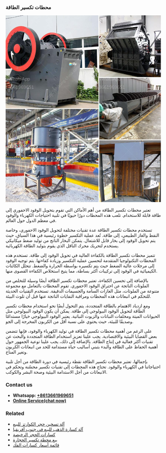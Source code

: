 <h3>محطات تكسير الطاقة</h3><img src='1701853372.jpg' alt=''><p>تعتبر محطات تكسير الطاقة من أهم الأماكن التي تقوم بتحويل الوقود الاحفوري إلى طاقة قابلة للاستخدام. تلعب هذه المحطات دورًا حيويًا في تلبية احتياجات الكهرباء والوقود في معظم الدول حول العالم.</p><p>تستخدم محطات تكسير الطاقة عدة تقنيات مختلفة لتحويل الوقود الاحفوري، وخاصة النفط والغاز الطبيعي، إلى طاقة. تُعد عملية التكسير خطوة رئيسية في هذا السياق، حيث يتم تحويل الوقود إلى بخار قابل للاشتعال. يتمكن البخار الناتج من توليد ضغط ميكانيكي يستخدم لتحريك محرك الناقل الذي يقوم بتوليد الطاقة الكهربائية.</p><p>تتميز محطات تكسير الطاقة بالكفاءة العالية في تحويل الوقود إلى طاقة. تستخدم هذه المحطات التكنولوجيا المتقدمة لتحسين عملية التكسير وزيادة كفاءتها. يتم توجيه الوقود إلى مرجلات عالية الضغط حيث يتم تكسيره بواسطة الحرارة والضغط. تتحلل الكائنات الكيميائية في الوقود إلى تركيبات أكثر بساطة، مما يتيح استخلاص الكفاءة القصوى منها.</p><p>بالإضافة إلى تحسين الكفاءة، تعتبر محطات تكسير الطاقة أيضًا وسيلة للتخلص من الملوثات الناتجة عن احتراق الوقود الاحفوري. تقوم المحطات بالتعامل مع مجموعة متنوعة من الملوثات، مثل الغازات السامة والجسيمات الدقيقة. تستخدم التقنيات الحديثة للتحكم في انبعاثات هذه المحطات ومراقبة النفايات الناتجة عنها قبل أن تلوث البيئة.</p><p>ومع ازدياد الاهتمام بالطاقة المتجددة، يتم التحول أيضًا نحو استخدام محطات تكسير الطاقة لتحويل الوقود البيولوجي إلى طاقة. يمكن أن يكون الوقود البيولوجي مثل الحيوانات الميتة ومخلفات النباتات والزيوت النباتية. يعتبر الوقود البيولوجي خيارًا مستدامًا وصديقًا للبيئة، حيث يحتوي على نسبة أقل من الكربون المخرجة إلى الجو.</p><p>على الرغم من أهمية محطات تكسير الطاقة في توليد الكهرباء والوقود، فإنها تتضمن بعض القضايا البيئية والاقتصادية. يجب علينا تعزيز استخدام الطاقة المتجددة والبحث عن تقنيات أكثر فعالية في إنتاج الطاقة. بالإضافة إلى ذلك، يجب علينا توعية الجمهور حول أهمية الحفاظ على الطاقة والبدء بتبني أساليب حياة مستدامة للحد من انبعاثات الكربون وتغير المناخ.</p><p>بإجمالها، تعتبر محطات تكسير الطاقة نقطة رئيسية في دورة الطاقة من أجل تلبية احتياجاتنا في الكهرباء والوقود. تحتاج هذه المحطات إلى تقنيات تكسير محسّنة وتحكم في الانبعاثات من أجل الاستدامة البيئية وصحة البشر والكوكب.</p><h3>Contact us</h3><ul><li><strong>Whatsapp:&nbsp;<a href="https://wa.me/8613661969651">+8613661969651</a></strong></li><li><a href="https://swt.shibang-china.com/?git&amp;zhl&amp;محطات تكسير الطاقة"><strong>Online Service(chat now)</strong></a></li></ul><h3>Related</h3><ul><li><a href='آلة تسخين حجر الكوارتز للبيع.md'>آلة تسخين حجر الكوارتز للبيع</a></li><li><a href='آلة كسارة الذهب للبيع في جنوب أفريقيا.md'>آلة كسارة الذهب للبيع في جنوب أفريقيا</a></li><li><a href='كسارات الحجر الرخيصة.md'>كسارات الحجر الرخيصة</a></li><li><a href='بيع محطة تكسير الحجارة.md'>بيع محطة تكسير الحجارة</a></li><li><a href='قائمة أسعار كسارات الفك.md'>قائمة أسعار كسارات الفك</a></li></ul>